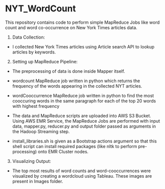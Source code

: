 # NYT_WordCount

This repository contains code to perform simple MapReduce Jobs like word count and word co-occurrence on New York Times articles data.

1) Data Collection:
- I collected New York Times articles using Article search API to lookup articles by keywords.

2) Setting up MapReduce Pipeline:

- The preprocessing of data is done inside Mapper itself.
- wordcount MapReduce job written in python which returns the frequency of the words appearing in the collected NYT articles.
- wordCooccurrence MapReduce job written in python to find the most cooccuring words in the same paragraph for each of the top 20 words     with highest frequency

- The data and MapReduce scripts are uploaded into AWS S3 Bucket. Using AWS EMR Service, the MapReduce Jobs are performed with input data, mapper.py, reducer.py and output folder passed as arguments in the Hadoop Streaming step.
 
- install_libraries.sh is given as a Bootstrap actions argument so that this shell script can install required packages (like nltk to perform pre-processing) onto EMR Cluster nodes.

3) Visualizing Output:

- The top most results of word counts and word-cooccurrences were visualized by creating a wordcloud using Tableau. These images are present in Images folder.
